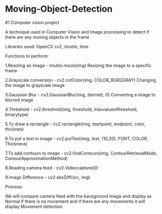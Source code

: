 # Moving-Object-Detection
#1 Computer vision project

A technique used in Computer Vision and Image processing to detect if there are any moving objects in the frame

Libraries used:
OpenCV
cv2, imutils, time

Functions to perform:

1.Resizing an image - imutils.resize(img) 
Resizing the image to a specific frame

2.Grayscale conversion - cv2.cvtColor(img, COLOR_BGR2GRAY)
Changing the image to grayscale image

3.Gaussian Blur - cv2.GaussianBlur(img, (kernel), 0)
Converting a image to blurred image

4.Threshold - cv2.threshold(img, threshold, maxvalueofthreshold, binarytype)

5.To draw a rectangle - cv2.rectangle(img, startpoint, endpoint, color, thicknes)

6.To put a text in image - cv2.putText(img, text, (10,20), FONT, COLOR, Thickness)

7.To add contours to image - cv2.findContours(img, ContourRetrievalMode, ContourApproximationMethod)

8.Reading camera feed - cv2.Videocapture(0)

9.Image Difference - cv2.absDiff(src, img)

Process:

We will compare camera feed with the background image and display as Normal if there is no movement and if there are any movements it will display Movement detection.

